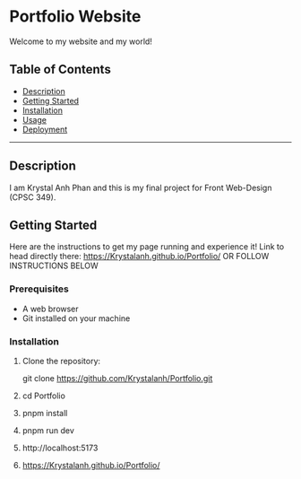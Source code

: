 # Portfolio Website

Welcome to my website and my world!

## Table of Contents

- [Description](#description)
- [Getting Started](#getting-started)
- [Installation](#installation)
- [Usage](#usage)
- [Deployment](#deployment)

---

## Description

I am Krystal Anh Phan and this is my final project for Front Web-Design (CPSC 349). 

## Getting Started

Here are the instructions to get my page running and experience it!
Link to head directly there: https://Krystalanh.github.io/Portfolio/
OR FOLLOW INSTRUCTIONS BELOW

### Prerequisites

- A web browser
- Git installed on your machine

### Installation

1. Clone the repository:

   git clone https://github.com/Krystalanh/Portfolio.git


2. cd Portfolio

3. pnpm install

4. pnpm run dev

5. http://localhost:5173

6. https://Krystalanh.github.io/Portfolio/